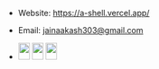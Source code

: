           
- Website: https://a-shell.vercel.app/
- Email: jainaakash303@gmail.com  

- <img src="https://cdn.jsdelivr.net/gh/devicons/devicon@latest/icons/python/python-plain.svg" height=30 width=20/>  <img src="https://cdn.jsdelivr.net/gh/devicons/devicon@latest/icons/javascript/javascript-plain.svg" height=30 width=20/>  <img src="https://cdn.jsdelivr.net/gh/devicons/devicon@latest/icons/cplusplus/cplusplus-plain.svg" height=30 width=20/>
          
          
          
          
